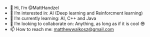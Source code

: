 - 👋 Hi, I’m @MattHandzel
- 👀 I’m interested in: AI (Deep learning and Reinforcment learning)
- 🌱 I’m currently learning: AI, C++ and Java
- 💞️ I’m looking to collaborate on: Anything, as long as if it is cool 😎
- 📫 How to reach me: matthewwalkosz@gmail.com

<!---
MattHandzel/MattHandzel is a ✨ special ✨ repository because its `README.md` (this file) appears on your GitHub profile.
You can click the Preview link to take a look at your changes.
--->
